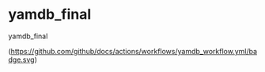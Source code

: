 # yamdb_final
yamdb_final

(https://github.com/github/docs/actions/workflows/yamdb_workflow.yml/badge.svg)
